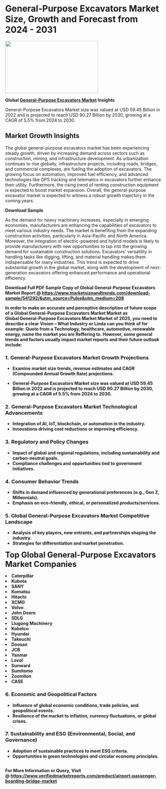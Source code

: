 <H1>General-Purpose Excavators Market Size, Growth and Forecast from 2024 - 2031</H1><img class="aligncenter size-medium wp-image-584254" src="https://thirdeyenews.in/wp-content/uploads/2024/09/Global-Market-Research-300x168.jpeg" alt="" width="300" height="168" /><p><strong>Global&nbsp;<a href="https://www.marketsizeandtrends.com/download-sample/541292/&amp;utm_source=Pulse&amp;utm_medium=208">General-Purpose Excavators Market</a> Insights</strong></p><p>General-Purpose Excavators Market size was valued at USD 59.45 Billion in 2022 and is projected to reach USD 90.27 Billion by 2030, growing at a CAGR of 5.5% from 2024 to 2030.</p><p><h2>Market Growth Insights</h2> <p>The global general-purpose excavators market has been experiencing steady growth, driven by increasing demand across sectors such as construction, mining, and infrastructure development. As urbanization continues to rise globally, infrastructure projects, including roads, bridges, and commercial complexes, are fueling the adoption of excavators. The growing focus on automation, improved fuel efficiency, and advanced technologies like GPS tracking and telematics in excavators further enhance their utility. Furthermore, the rising trend of renting construction equipment is expected to boost market expansion. Overall, the general-purpose excavator market is expected to witness a robust growth trajectory in the coming years.</p> <p><strong>Download Sample</strong></p> <p>As the demand for heavy machinery increases, especially in emerging economies, manufacturers are enhancing the capabilities of excavators to meet various industry needs. The market is benefiting from the expanding construction activities, particularly in Asia-Pacific and North America. Moreover, the integration of electric-powered and hybrid models is likely to provide manufacturers with new opportunities to tap into the growing demand for sustainable construction solutions. Excavators' versatility in handling tasks like digging, lifting, and material handling makes them indispensable for many industries. This trend is expected to drive substantial growth in the global market, along with the development of next-generation excavators offering enhanced performance and operational efficiency.</p> <p><strong></p><p><span class=""><strong>Download Full PDF Sample Copy of Global General-Purpose Excavators Market Report</strong> @ <a href="https://www.marketsizeandtrends.com/download-sample/541292/&amp;utm_source=Pulse&amp;utm_medium=208" target="_blank">https://www.marketsizeandtrends.com/download-sample/541292/&amp;utm_source=Pulse&amp;utm_medium=208</a></span></p><p>In order to make an accurate and perceptive description of future scope of a Global&nbsp;General-Purpose Excavators Market Market as Global&nbsp;General-Purpose Excavators Market Market of 2025, you need to describe a clear Vision &ndash; What Industry or Linda can you think of for example: Quote from a Technology, healthcare, automotive, renewable energy, name the market you are Reffering to. However, some general trends and factors usually impact market reports and their future outlook include:</p><h3>1.&nbsp;<strong>General-Purpose Excavators Market Growth Projections</strong></h3><ul><li>Examine market size trends, revenue estimates and CAGR (Compounded Annual Growth Rate) projections.</li><li><p>General-Purpose Excavators Market size was valued at USD 59.45 Billion in 2022 and is projected to reach USD 90.27 Billion by 2030, growing at a CAGR of 5.5% from 2024 to 2030.</p></li></ul><h3>2.&nbsp;<strong>General-Purpose Excavators Market Technological Advancements</strong></h3><ul><li>Integration of AI, IoT, blockchain, or automation in the industry.</li><li>Innovations driving cost reductions or improving efficiency.</li></ul><h3>3.&nbsp;<strong>Regulatory and Policy Changes</strong></h3><ul><li>Impact of global and regional regulations, including sustainability and carbon-neutral goals.</li><li>Compliance challenges and opportunities tied to government initiatives.</li></ul><h3>4.&nbsp;<strong>Consumer Behavior Trends</strong></h3><ul><li>Shifts in demand influenced by generational preferences (e.g., Gen Z, Millennials).</li><li>Emphasis on eco-friendly, ethical, or personalized products/services.</li></ul><h3>5.&nbsp;<strong>Global General-Purpose Excavators Market Competitive Landscape</strong></h3><ul><li>Analysis of key players, new entrants, and partnerships shaping the industry.</li><li>Strategies for differentiation and market penetration.</li></ul><p data-pm-slice="1 1 []"><span style="color: inherit; font-family: inherit; font-size: 25px;">Top Global General-Purpose Excavators Market Companies</span></p><div class="" data-test-id=""><p><li>Caterpillar</li><li> Kubota</li><li> SANY</li><li> Komatsu</li><li> Hitachi</li><li> XCMG</li><li> Volvo</li><li> John Deere</li><li> SDLG</li><li> Liugong Machinery</li><li> Kobelco</li><li> Hyundai</li><li> Takeuchi</li><li> Doosan</li><li> JCB</li><li> Yanmar</li><li> Lovol</li><li> Sunward</li><li> Sumitomo</li><li> Zoomlion</li><li> CASE</li></p></div><h3>6.&nbsp;<strong>Economic and Geopolitical Factors</strong></h3><ul><li>Influence of global economic conditions, trade policies, and geopolitical events.</li><li>Resilience of the market to inflation, currency fluctuations, or global crises.</li></ul><h3>7.&nbsp;<strong>Sustainability and ESG (Environmental, Social, and Governance)</strong></h3><ul><li>Adoption of sustainable practices to meet ESG criteria.</li><li>Opportunities in green technologies and circular economy principles.</li></ul><h2><strong style="font-size: 14px;">For More Information or Query, Visit @&nbsp;</strong><a style="background-color: #ffffff; font-size: 14px;" href="https://www.marketsizeandtrends.com/report/general-purpose-excavators-market/" target="_blank">https://www.verifiedmarketreports.com/product/airport-passenger-boarding-bridge-market</a></h2>
